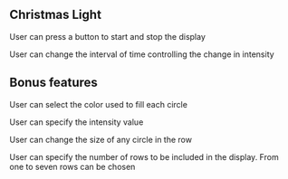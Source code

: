 Christmas Light
------------------------------------------------------------------------
User can press a button to start and stop the display

User can change the interval of time controlling the change in intensity

Bonus features
----------------
User can select the color used to fill each circle

User can specify the intensity value

User can change the size of any circle in the row

User can specify the number of rows to be included in the display. From one to seven rows can be chosen